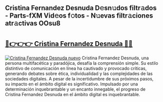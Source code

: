 ## Cristina Fernandez Desnuda D𝚎sn𝚞dos filtr𝚊dos - Parts-fXM Vid𝚎os f𝚘tos - N𝚞evas filtr𝚊ciones atr𝚊ctivas OOsu8

# <h2><a href="http://mb1cu4.tromn.icu/?c=Cristina+Fernandez+Desnuda">🔗👉👉👉 Cristina Fernandez Desnuda 🔗🔗</a></h2>

[![Cristina Fernandez Desnuda nuevo](https://i.imgur.com/pEAQMta.gif)](http://mb1cu4.tromn.icu/?c=Cristina+Fernandez+Desnuda)
Cristina Fernandez Desnuda, una persona multifacética y paradójica, desafía la comprensión simple. Su estilo distintivo de comunicación en línea ha cautivado y provocado críticas, generando debates sobre ética, individualidad y las complejidades de las sociedades digitales. A pesar de la incertidumbre de sus próximos pasos, su impacto en el ámbito digital es significativo. Impulsado por una determinación inquebrantable y un encanto innegable, el progreso de Cristina Fernandez Desnuda en el ámbito digital es inquebrantable.
